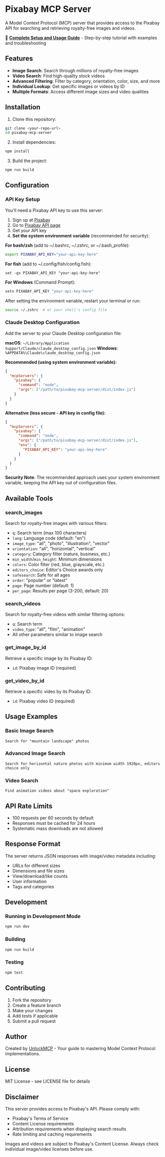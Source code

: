 # Pixabay MCP Server

A Model Context Protocol (MCP) server that provides access to the Pixabay API for searching and retrieving royalty-free images and videos.

📖 **[Complete Setup and Usage Guide](https://unlockmcp.com/guides/pixabay-mcp-server-complete-setup-guide/)** - Step-by-step tutorial with examples and troubleshooting

## Features

- **Image Search**: Search through millions of royalty-free images
- **Video Search**: Find high-quality stock videos
- **Advanced Filtering**: Filter by category, orientation, color, size, and more
- **Individual Lookup**: Get specific images or videos by ID
- **Multiple Formats**: Access different image sizes and video qualities

## Installation

1. Clone this repository:
```bash
git clone <your-repo-url>
cd pixabay-mcp-server
```

2. Install dependencies:
```bash
npm install
```

3. Build the project:
```bash
npm run build
```

## Configuration

### API Key Setup

You'll need a Pixabay API key to use this server:

1. Sign up at [Pixabay](https://pixabay.com/accounts/register/)
2. Go to [Pixabay API page](https://pixabay.com/api/docs/)
3. Get your API key
4. **Set the system environment variable** (recommended for security):

**For bash/zsh** (add to ~/.bashrc, ~/.zshrc, or ~/.bash_profile):
```bash
export PIXABAY_API_KEY="your-api-key-here"
```

**For fish** (add to ~/.config/fish/config.fish):
```fish
set -gx PIXABAY_API_KEY "your-api-key-here"
```

**For Windows** (Command Prompt):
```cmd
setx PIXABAY_API_KEY "your-api-key-here"
```

After setting the environment variable, restart your terminal or run:
```bash
source ~/.zshrc  # or your shell's config file
```

### Claude Desktop Configuration

Add the server to your Claude Desktop configuration file:

**macOS**: `~/Library/Application Support/Claude/claude_desktop_config.json`
**Windows**: `%APPDATA%\Claude\claude_desktop_config.json`

**Recommended (using system environment variable):**
```json
{
  "mcpServers": {
    "pixabay": {
      "command": "node",
      "args": ["/path/to/pixabay-mcp-server/dist/index.js"]
    }
  }
}
```

**Alternative (less secure - API key in config file):**
```json
{
  "mcpServers": {
    "pixabay": {
      "command": "node",
      "args": ["/path/to/pixabay-mcp-server/dist/index.js"],
      "env": {
        "PIXABAY_API_KEY": "your-api-key-here"
      }
    }
  }
}
```

**Security Note**: The recommended approach uses your system environment variable, keeping the API key out of configuration files.

## Available Tools

### search_images
Search for royalty-free images with various filters:

- `q`: Search term (max 100 characters)
- `lang`: Language code (default: "en")
- `image_type`: "all", "photo", "illustration", "vector"
- `orientation`: "all", "horizontal", "vertical"
- `category`: Category filter (nature, business, etc.)
- `min_width`/`min_height`: Minimum dimensions
- `colors`: Color filter (red, blue, grayscale, etc.)
- `editors_choice`: Editor's Choice awards only
- `safesearch`: Safe for all ages
- `order`: "popular" or "latest"
- `page`: Page number (default: 1)
- `per_page`: Results per page (3-200, default: 20)

### search_videos
Search for royalty-free videos with similar filtering options:

- `q`: Search term
- `video_type`: "all", "film", "animation"
- All other parameters similar to image search

### get_image_by_id
Retrieve a specific image by its Pixabay ID:
- `id`: Pixabay image ID (required)

### get_video_by_id
Retrieve a specific video by its Pixabay ID:
- `id`: Pixabay video ID (required)

## Usage Examples

### Basic Image Search
```
Search for "mountain landscape" photos
```

### Advanced Image Search
```
Search for horizontal nature photos with minimum width 1920px, editors choice only
```

### Video Search
```
Find animation videos about "space exploration"
```

## API Rate Limits

- 100 requests per 60 seconds by default
- Responses must be cached for 24 hours
- Systematic mass downloads are not allowed

## Response Format

The server returns JSON responses with image/video metadata including:
- URLs for different sizes
- Dimensions and file sizes
- View/download/like counts
- User information
- Tags and categories

## Development

### Running in Development Mode
```bash
npm run dev
```

### Building
```bash
npm run build
```

### Testing
```bash
npm test
```

## Contributing

1. Fork the repository
2. Create a feature branch
3. Make your changes
4. Add tests if applicable
5. Submit a pull request

## Author

Created by [UnlockMCP](https://unlockmcp.com) - Your guide to mastering Model Context Protocol implementations.

## License

MIT License - see LICENSE file for details

## Disclaimer

This server provides access to Pixabay's API. Please comply with:
- Pixabay's Terms of Service
- Content License requirements
- Attribution requirements when displaying search results
- Rate limiting and caching requirements

Images and videos are subject to Pixabay's Content License. Always check individual image/video licenses before use.